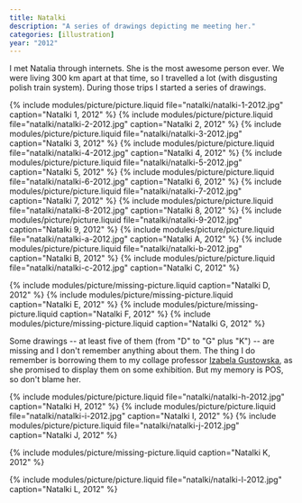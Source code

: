 ```yaml
---
title: Natalki
description: "A series of drawings depicting me meeting her."
categories: [illustration]
year: "2012"
---
```


I met Natalia through internets. She is the most awesome person ever. We were living 300 km apart at that time, so I travelled a lot (with disgusting polish train system). During those trips I started a series of drawings.

{% include modules/picture/picture.liquid file="natalki/natalki-1-2012.jpg" caption="Natalki 1, 2012" %}
{% include modules/picture/picture.liquid file="natalki/natalki-2-2012.jpg" caption="Natalki 2, 2012" %}
{% include modules/picture/picture.liquid file="natalki/natalki-3-2012.jpg" caption="Natalki 3, 2012" %}
{% include modules/picture/picture.liquid file="natalki/natalki-4-2012.jpg" caption="Natalki 4, 2012" %}
{% include modules/picture/picture.liquid file="natalki/natalki-5-2012.jpg" caption="Natalki 5, 2012" %}
{% include modules/picture/picture.liquid file="natalki/natalki-6-2012.jpg" caption="Natalki 6, 2012" %}
{% include modules/picture/picture.liquid file="natalki/natalki-7-2012.jpg" caption="Natalki 7, 2012" %}
{% include modules/picture/picture.liquid file="natalki/natalki-8-2012.jpg" caption="Natalki 8, 2012" %}
{% include modules/picture/picture.liquid file="natalki/natalki-9-2012.jpg" caption="Natalki 9, 2012" %}
{% include modules/picture/picture.liquid file="natalki/natalki-a-2012.jpg" caption="Natalki A, 2012" %}
{% include modules/picture/picture.liquid file="natalki/natalki-b-2012.jpg" caption="Natalki B, 2012" %}
{% include modules/picture/picture.liquid file="natalki/natalki-c-2012.jpg" caption="Natalki C, 2012" %}

{% include modules/picture/missing-picture.liquid caption="Natalki D, 2012" %}
{% include modules/picture/missing-picture.liquid caption="Natalki E, 2012" %}
{% include modules/picture/missing-picture.liquid caption="Natalki F, 2012" %}
{% include modules/picture/missing-picture.liquid caption="Natalki G, 2012" %}

Some drawings -- at least five of them (from "D" to "G" plus "K") -- are missing and I don't remember anything about them. The thing I do remember is borrowing them to my collage professor [Izabela Gustowska](http://www.gustowska.com/), as she promised to display them on some exhibition. But my memory is POS, so don't blame her.

{% include modules/picture/picture.liquid file="natalki/natalki-h-2012.jpg" caption="Natalki H, 2012" %}
{% include modules/picture/picture.liquid file="natalki/natalki-i-2012.jpg" caption="Natalki I, 2012" %}
{% include modules/picture/picture.liquid file="natalki/natalki-j-2012.jpg" caption="Natalki J, 2012" %}

{% include modules/picture/missing-picture.liquid caption="Natalki K, 2012" %}

{% include modules/picture/picture.liquid file="natalki/natalki-l-2012.jpg" caption="Natalki L, 2012" %}
